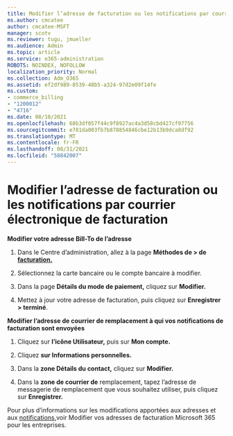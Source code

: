```yaml
---
title: Modifier l’adresse de facturation ou les notifications par courrier électronique de facturation
ms.author: cmcatee
author: cmcatee-MSFT
manager: scotv
ms.reviewer: tugu, jmueller
ms.audience: Admin
ms.topic: article
ms.service: o365-administration
ROBOTS: NOINDEX, NOFOLLOW
localization_priority: Normal
ms.collection: Adm_O365
ms.assetid: ef2df989-8539-48b5-a324-97d2e09f14fe
ms.custom:
- commerce_billing
- "1200012"
- "4716"
ms.date: 08/10/2021
ms.openlocfilehash: 68b3df057f44c9f8927ac4a3d58cbd427cf97756
ms.sourcegitcommit: e781da003fb7b878854846cbe12b13b9dca8df92
ms.translationtype: MT
ms.contentlocale: fr-FR
ms.lasthandoff: 08/31/2021
ms.locfileid: "58842007"
---
```

# <a name="change-billing-address-or-billing-email-notifications"></a>Modifier l’adresse de facturation ou les notifications par courrier électronique de facturation

**Modifier votre adresse Bill-To de l’adresse**

1. Dans le Centre d’administration, allez à la page **Méthodes de > de [facturation.](https://go.microsoft.com/fwlink/p/?linkid=2018806)**

2. Sélectionnez la carte bancaire ou le compte bancaire à modifier.

3. Dans la page **Détails du mode de paiement,** cliquez sur **Modifier.**

4. Mettez à jour votre adresse de facturation, puis cliquez sur **Enregistrer > terminé**.

**Modifier l’adresse de courrier de remplacement à qui vos notifications de facturation sont envoyées** 

1. Cliquez sur **l’icône Utilisateur,** puis sur **Mon compte.**

2. Cliquez **sur Informations personnelles.**

3. Dans la **zone Détails du contact,** cliquez sur **Modifier.**

4. Dans la **zone de courrier de** remplacement, tapez l’adresse de messagerie de remplacement que vous souhaitez utiliser, puis cliquez sur **Enregistrer.**

Pour plus d’informations sur les modifications apportées aux adresses et aux [notifications,](https://docs.microsoft.com/microsoft-365/commerce/billing-and-payments/change-your-billing-addresses)voir Modifier vos adresses de facturation Microsoft 365 pour les entreprises.

